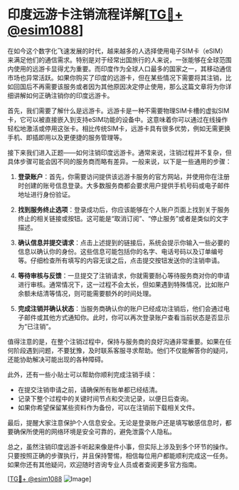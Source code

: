 # 印度远游卡注销流程详解[[TG💪+ @esim1088](https://t.me/s/esim1088)]

在如今这个数字化飞速发展的时代，越来越多的人选择使用电子SIM卡（eSIM）来满足他们的通信需求。特别是对于经常出国旅行的人来说，一张能够在全球范围内使用的远游卡显得尤为重要。而印度作为全球人口最多的国家之一，其移动通信市场也异常活跃。如果你购买了印度的远游卡，但在某些情况下需要将其注销，比如回国后不再需要该服务或者因为其他原因决定停止使用，那么这篇文章将为你详细讲解如何正确注销你的印度远游卡。

首先，我们需要了解什么是远游卡。远游卡是一种不需要物理SIM卡槽的虚拟SIM卡，它可以被直接嵌入到支持eSIM功能的设备中。这意味着你可以通过在线操作轻松地激活或停用这张卡。相比传统SIM卡，远游卡具有很多优势，例如无需更换手机、即插即用以及更便捷的服务管理等。

接下来我们进入正题——如何注销印度远游卡。通常来说，注销过程并不复杂，但具体步骤可能会因不同的服务商而略有差异。一般来说，以下是一些通用的步骤：

1. **登录账户**：首先，你需要访问提供该远游卡服务的官方网站，并使用你在注册时创建的账号信息登录。大多数服务商都会要求用户提供手机号码或电子邮件地址进行身份验证。

2. **找到服务终止选项**：登录成功后，你应该能够在个人账户页面上找到关于服务终止的相关链接或按钮。这可能是“取消订阅”、“停止服务”或者是类似的文字描述。

3. **确认信息并提交请求**：点击上述提到的链接后，系统会提示你输入一些必要的信息以确认你的身份。这些信息可能包括你的名字、电话号码以及订单编号等。仔细检查所有填写的内容无误之后，点击提交按钮发送你的注销申请。

4. **等待审核与反馈**：一旦提交了注销请求，你就需要耐心等待服务商对你的申请进行审核。通常情况下，这一过程不会太长，但如果遇到特殊情况，比如账户余额未结清等情况，则可能需要额外的时间处理。

5. **完成注销并确认状态**：当服务商确认你的账户已经成功注销后，他们会通过电子邮件或其他方式通知你。此时，你可以再次登录账户查看当前状态是否显示为“已注销”。

值得注意的是，在整个注销过程中，保持与服务商的良好沟通非常重要。如果在任何阶段遇到问题，不要犹豫，及时联系客服寻求帮助。他们不仅能解答你的疑问，还能协助解决可能出现的各种障碍。

此外，还有一些小贴士可以帮助你顺利完成注销手续：

- 在提交注销申请之前，请确保所有账单都已经结清。
- 记录下整个过程中的关键时间节点和交流记录，以便日后查询。
- 如果你希望保留某些资料作为备份，可以在注销前下载相关文件。

最后，提醒大家注意保护个人信息安全。无论是登录账户还是填写敏感信息时，都要确保所使用的网络环境是安全可靠的，避免泄露个人隐私。

总之，虽然注销印度远游卡听起来像是件小事，但实际上涉及到多个环节的操作。只要按照正确的步骤执行，并且保持警惕，相信每位用户都能顺利完成这一任务。如果你还有其他疑问，欢迎随时咨询专业人员或者查阅更多官方指南。

[[TG💪+ @esim1088](https://t.me/s/esim1088) ![Image](https://i.postimg.cc/4NQfJmqS/Snipaste-2025-05-13-00-14-12.png)]
